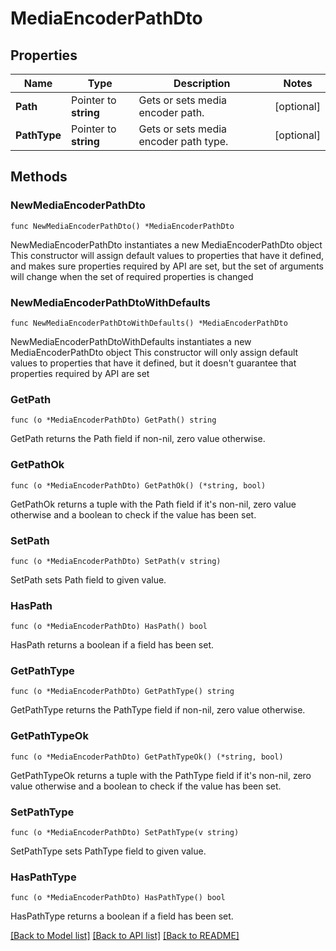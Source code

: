 # MediaEncoderPathDto

## Properties

Name | Type | Description | Notes
------------ | ------------- | ------------- | -------------
**Path** | Pointer to **string** | Gets or sets media encoder path. | [optional] 
**PathType** | Pointer to **string** | Gets or sets media encoder path type. | [optional] 

## Methods

### NewMediaEncoderPathDto

`func NewMediaEncoderPathDto() *MediaEncoderPathDto`

NewMediaEncoderPathDto instantiates a new MediaEncoderPathDto object
This constructor will assign default values to properties that have it defined,
and makes sure properties required by API are set, but the set of arguments
will change when the set of required properties is changed

### NewMediaEncoderPathDtoWithDefaults

`func NewMediaEncoderPathDtoWithDefaults() *MediaEncoderPathDto`

NewMediaEncoderPathDtoWithDefaults instantiates a new MediaEncoderPathDto object
This constructor will only assign default values to properties that have it defined,
but it doesn't guarantee that properties required by API are set

### GetPath

`func (o *MediaEncoderPathDto) GetPath() string`

GetPath returns the Path field if non-nil, zero value otherwise.

### GetPathOk

`func (o *MediaEncoderPathDto) GetPathOk() (*string, bool)`

GetPathOk returns a tuple with the Path field if it's non-nil, zero value otherwise
and a boolean to check if the value has been set.

### SetPath

`func (o *MediaEncoderPathDto) SetPath(v string)`

SetPath sets Path field to given value.

### HasPath

`func (o *MediaEncoderPathDto) HasPath() bool`

HasPath returns a boolean if a field has been set.

### GetPathType

`func (o *MediaEncoderPathDto) GetPathType() string`

GetPathType returns the PathType field if non-nil, zero value otherwise.

### GetPathTypeOk

`func (o *MediaEncoderPathDto) GetPathTypeOk() (*string, bool)`

GetPathTypeOk returns a tuple with the PathType field if it's non-nil, zero value otherwise
and a boolean to check if the value has been set.

### SetPathType

`func (o *MediaEncoderPathDto) SetPathType(v string)`

SetPathType sets PathType field to given value.

### HasPathType

`func (o *MediaEncoderPathDto) HasPathType() bool`

HasPathType returns a boolean if a field has been set.


[[Back to Model list]](../README.md#documentation-for-models) [[Back to API list]](../README.md#documentation-for-api-endpoints) [[Back to README]](../README.md)


